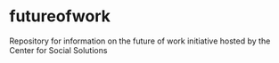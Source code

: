 # futureofwork
Repository for information on the future of work initiative hosted by the Center for Social Solutions
